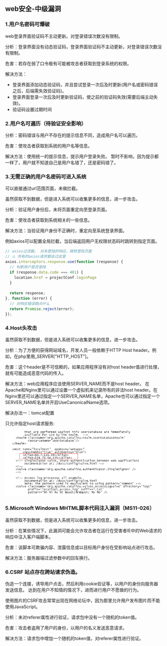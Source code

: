 

## web安全-中级漏洞

### 1.用户名密码可爆破
web登录界面验证码不主动更新。对登录错误次数没有限制。

分析：登录界面没有动态验证码，登录界面验证码不主动更新，对登录错误次数没有限制。

危害：若存在弱了口令极有可能被攻击者获取到登录系统的权限。

解决方法：

- 登录界面添加动态验证码，并且尝试登录一次后及时更新(用户名或密码错误之后，后端需失效验证码)。
- 登录界面登录一次后及时更新验证码，使之前的验证码失效(需要后端主动失效)。
- 验证码设置过期时间

### 2.用户名可遍历（待验证安全影响）

分析：密码错误与用户不存在的提示信息不同，造成用户名可以遍历。

危害：使攻击者获取到系统的用户名等信息。

解决方法：使用统一的提示信息，提示用户登录失败。
暂时不影响，因为提示都一样了，用户就不知道自己是用户名错了，还是密码错了。

### 3.无需正确的用户名密码可进入系统
可以直接通过url范围页面，未做拦截。

虽然获取不到数据，但是进入系统可以收集更多的信息，进一步攻击。

分析：验证用户身份后，未将页面重定向至登录页面。

危害：使攻击者获取到系统相关的一些信息。

解决方法：当验证用户身份不正确时，重定向至系统登录界面。

例如axios可以配置全局拦截，当后端返回用户无权限状态码时跳转到指定页面。
```js
// axios过滤器， 对未登陆的响应，跳转登陆页面
// ⚠️ 所有的axios请求都会过这里
axios.interceptors.response.use(function (response) {
  // 判断用户是否登陆
  if (response.data.code === 401) {
    location.href = projectConf.loginPage
  }

  return response;
}, function (error) {
  // 对响应错误做点什么
  return Promise.reject(error);
});
```

### 4.Host头攻击

虽然获取不到数据，但是进入系统可以收集更多的信息，进一步攻击。

分析：为了方便的获得网站域名，开发人员一般依赖于HTTP Host header。例如，在php里用_SERVER["HTTP_HOST"]。

危害：这个header是不可信赖的，如果应用程序没有对host header值进行处理，就有可能造成恶意代码的传入。

解决方法：web应用程序应该使用SERVER_NAME而不是host header。
在Apache和Nginx里可以通过设置一个虚拟机来记录所有的非法host header。在Nginx里还可以通过指定一个SERVER_NAME名单，Apache也可以通过指定一个SERVER_NAME名单并开启UseCanonicalName选项。

解决办法一：tomcat配置

只允许指定host请求服务:

![host头攻击解决](./img/host头攻击解决.png)

### 5.Microsoft Windows MHTML脚本代码注入漏洞（MS11-026）

虽然获取不到数据，但是进入系统可以收集更多的信息，进一步攻击。

分析：在某些情况下，此漏洞可能会允许攻击者在运行在受害者IE中的Web请求的响应中注入客户端脚本。

危害：该脚本可欺骗内容、泄露信息或以目标用户身份在受影响站点进行攻击。

解决方法：服务器端过滤参数中的回车换行。

### 6.CSRF 站点存在跨站请求伪造。

伪造一个连接，诱导用户点击，然后利用cookie验证等，以用户的身份向服务器发送信息。
达到在用户不知情的情况下，进而进行用户不愿做的行为。

使用图片的CSRF攻击常常出现在网络论坛中，因为那里允许用户发布图片而不能使用JavaScript。

分析：未对referer属性进行验证，请求包中没有一个随机的token值。

危害：攻击者盗用了用户的身份，以用户的名义发送恶意请求。

解决方法：请求包中增加一个随机的token值，对referer属性进行验证。
